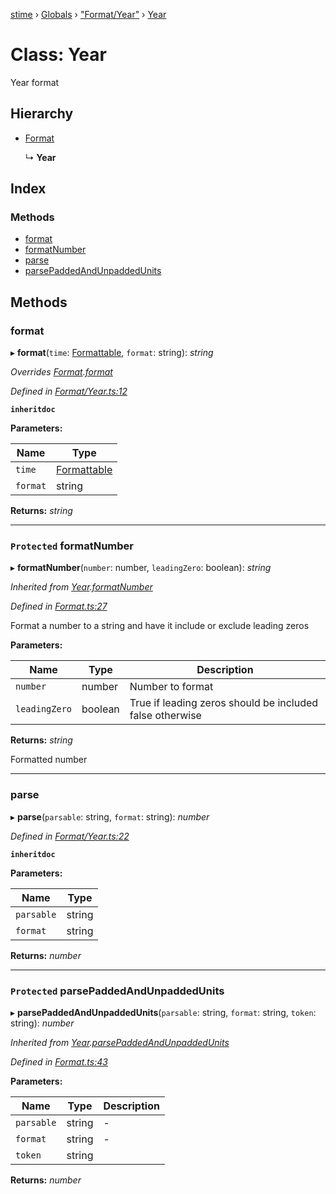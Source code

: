 [stime](../README.md) › [Globals](../globals.md) › ["Format/Year"](../modules/_format_year_.md) › [Year](_format_year_.year.md)

# Class: Year

Year format

## Hierarchy

* [Format](_format_.format.md)

  ↳ **Year**

## Index

### Methods

* [format](_format_year_.year.md#format)
* [formatNumber](_format_year_.year.md#protected-formatnumber)
* [parse](_format_year_.year.md#parse)
* [parsePaddedAndUnpaddedUnits](_format_year_.year.md#protected-parsepaddedandunpaddedunits)

## Methods

###  format

▸ **format**(`time`: [Formattable](_formattable_.formattable.md), `format`: string): *string*

*Overrides [Format](_format_.format.md).[format](_format_.format.md#abstract-format)*

*Defined in [Format/Year.ts:12](https://github.com/TerenceJefferies/STime/blob/b69ea6e/src/Format/Year.ts#L12)*

**`inheritdoc`** 

**Parameters:**

Name | Type |
------ | ------ |
`time` | [Formattable](_formattable_.formattable.md) |
`format` | string |

**Returns:** *string*

___

### `Protected` formatNumber

▸ **formatNumber**(`number`: number, `leadingZero`: boolean): *string*

*Inherited from [Year](_format_year_.year.md).[formatNumber](_format_year_.year.md#protected-formatnumber)*

*Defined in [Format.ts:27](https://github.com/TerenceJefferies/STime/blob/b69ea6e/src/Format.ts#L27)*

Format a number to a string and have it include or exclude
leading zeros

**Parameters:**

Name | Type | Description |
------ | ------ | ------ |
`number` | number | Number to format |
`leadingZero` | boolean | True if leading zeros should be included false otherwise |

**Returns:** *string*

Formatted number

___

###  parse

▸ **parse**(`parsable`: string, `format`: string): *number*

*Defined in [Format/Year.ts:22](https://github.com/TerenceJefferies/STime/blob/b69ea6e/src/Format/Year.ts#L22)*

**`inheritdoc`** 

**Parameters:**

Name | Type |
------ | ------ |
`parsable` | string |
`format` | string |

**Returns:** *number*

___

### `Protected` parsePaddedAndUnpaddedUnits

▸ **parsePaddedAndUnpaddedUnits**(`parsable`: string, `format`: string, `token`: string): *number*

*Inherited from [Year](_format_year_.year.md).[parsePaddedAndUnpaddedUnits](_format_year_.year.md#protected-parsepaddedandunpaddedunits)*

*Defined in [Format.ts:43](https://github.com/TerenceJefferies/STime/blob/b69ea6e/src/Format.ts#L43)*

**Parameters:**

Name | Type | Description |
------ | ------ | ------ |
`parsable` | string | - |
`format` | string | - |
`token` | string |   |

**Returns:** *number*
